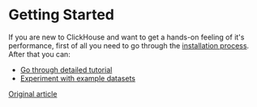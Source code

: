 # Getting Started

If you are new to ClickHouse and want to get a hands-on feeling of it's performance, first of all you need to go through the [installation process](install.md). After that you can:

* [Go through detailed tutorial](tutorial.md)
* [Experiment with example datasets](example_datasets/ontime.md)

[Original article](https://clickhouse.yandex/docs/en/getting_started/) <!--hide-->
